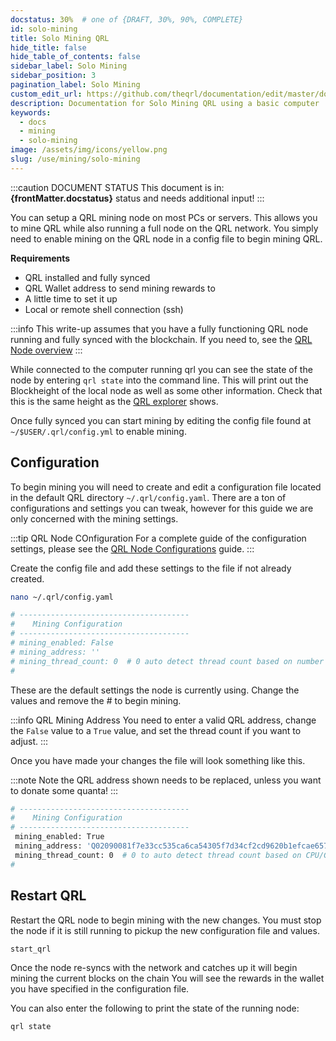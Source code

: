 ```yaml
---
docstatus: 30%  # one of {DRAFT, 30%, 90%, COMPLETE}
id: solo-mining
title: Solo Mining QRL
hide_title: false
hide_table_of_contents: false
sidebar_label: Solo Mining
sidebar_position: 3
pagination_label: Solo Mining
custom_edit_url: https://github.com/theqrl/documentation/edit/master/docs/basics/what-is-qrl.md
description: Documentation for Solo Mining QRL using a basic computer
keywords:
  - docs
  - mining
  - solo-mining
image: /assets/img/icons/yellow.png
slug: /use/mining/solo-mining
---
```


:::caution DOCUMENT STATUS 
<span>This document is in: <b>{frontMatter.docstatus}</b> status and needs additional input!</span>
:::

You can setup a QRL mining node on most PCs or servers. This allows you to mine QRL while also running a full node on the QRL network. You simply need to enable mining on the QRL node in a config file to begin mining QRL.


__Requirements__

- QRL installed and fully synced
- QRL Wallet address to send mining rewards to
- A little time to set it up
- Local or remote shell connection (ssh)

:::info
This write-up assumes that you have a fully functioning QRL node running and fully synced with the blockchain. If you need to, see the [QRL Node overview](/use/node/overview)
:::

While connected to the computer running qrl you can see the state of the node by entering `qrl state` into the command line. This will print out the Blockheight of the local node as well as some other information. Check that this is the same height as the [QRL explorer](https://explorer.theqrl.org) shows. 

Once fully synced you can start mining by editing the config file found at `~/$USER/.qrl/config.yml` to enable mining. 


## Configuration

To begin mining you will need to create and edit a configuration file located in the default QRL directory `~/.qrl/config.yaml`. There are a ton of configurations and settings you can tweak, however for this guide we are only concerned with the mining settings. 

:::tip QRL Node COnfiguration
For a complete guide of the configuration settings, please see the [QRL Node Configurations](/use/node/config) guide.
:::


Create the config file and add these settings to the file if not already created.

```bash
nano ~/.qrl/config.yaml
```

```bash
# --------------------------------------
#    Mining Configuration
# --------------------------------------
# mining_enabled: False
# mining_address: ''
# mining_thread_count: 0  # 0 auto detect thread count based on number of processors
#
```

These are the default settings the node is currently using. Change the values and remove the \# to begin mining. 

:::info QRL Mining Address
You need to enter a valid QRL address, change the `False` value to a `True` value, and set the thread count if you want to adjust. 
:::

Once you have made your changes the file will look something like this. 

:::note
Note the QRL address shown needs to be replaced, unless you want to donate some quanta!
:::

```bash
# --------------------------------------
#    Mining Configuration
# --------------------------------------
 mining_enabled: True
 mining_address: 'Q02090081f7e33cc535ca6ca54305f7d34cf2cd9620b1efcae657a76ca4c072902dfc4ed0f23a4a'
 mining_thread_count: 0  # 0 to auto detect thread count based on CPU/GPU number of processors
#
```

## Restart QRL

Restart the QRL node to begin mining with the new changes. You must stop the node if it is still running to pickup the new configuration file and values.

```bash
start_qrl
```

Once the node re-syncs with the network and catches up it will begin mining the current blocks on the chain You will see the rewards in the wallet you have specified in the configuration file.

You can also enter the following to print the state of the running node:

```bash
qrl state
```